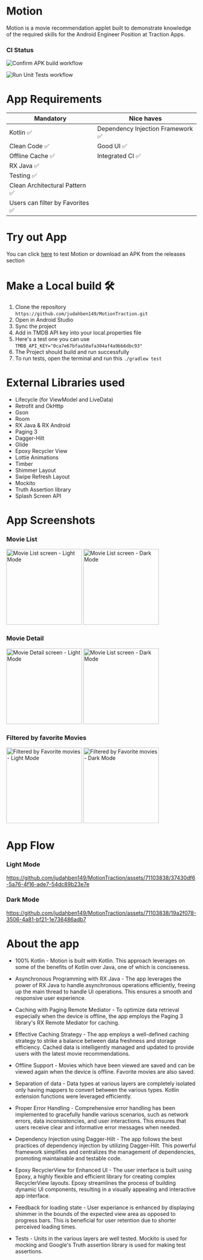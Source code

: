 # Motion
Motion is a movie recommendation applet built to demonstrate knowledge of the required skills for the Android Engineer Position at Traction Apps.
### CI Status
![Confirm APK build workflow](https://github.com/judahben149/MotionTraction/actions/workflows/build_apk_workflow.yml/badge.svg)

![Run Unit Tests workflow](https://github.com/judahben149/MotionTraction/actions/workflows/run_tests.yml/badge.svg)

# App Requirements
| Mandatory | Nice haves |
| --------- | ---------- |
| Kotlin  ✅ | Dependency Injection Framework  ✅ |
| Clean Code ✅ | Good UI ✅ |
| Offline Cache ✅ | Integrated CI ✅ |
| RX Java ✅ | |
| Testing ✅ | |
| Clean Architectural Pattern ✅ | |
| Users can filter by Favorites ✅ | |

# Try out App
You can click [here](https://appetize.io/embed/vhut5chpstywutl3ecdw57awm4?device=pixel7pro&osVersion=13.0&scale=50) to test Motion or download an APK from the releases section

# Make a Local build 🛠️
1. Clone the repository ```https://github.com/judahben149/MotionTraction.git```
2. Open in Android Studio
3. Sync the project
4. Add in TMDB API key into your local.properties file
5. Here's a test one you can use ```TMDB_API_KEY="0ca7e67bfaa50afa304af4a9bb6dbc93"```
6. The Project should build and run successfully
7. To run tests, open the terminal and run this ```./gradlew test```

# External Libraries used
* Lifecycle (for ViewModel and LiveData)
* Retrofit and OkHttp
* Gson
* Room
* RX Java & RX Android
* Paging 3
* Dagger-Hilt
* Glide
* Epoxy Recycler View
* Lottie Animations
* Timber
* Shimmer Layout
* Swipe Refresh Layout
* Mockito
* Truth Assertion library
* Splash Screen API

# App Screenshots

### Movie List
<img src="https://github.com/judahben149/MotionTraction/assets/71103838/adb64538-6117-4d92-8450-077f49a88b45" width="200" alt="Movie List screen - Light Mode">
<img src="https://github.com/judahben149/MotionTraction/assets/71103838/4c654f1b-fbe7-44bf-96f6-666a863e6e47" width="200" alt="Movie List screen - Dark Mode">

### Movie Detail
<img src="https://github.com/judahben149/MotionTraction/assets/71103838/e6fc9a47-36cd-44d0-b180-5996d7bdfd9d" width="200" alt="Movie Detail screen - Light Mode">
<img src="https://github.com/judahben149/MotionTraction/assets/71103838/2a8299b3-9c49-476b-b212-063b8196a6f2" width="200" alt="Movie List screen - Dark Mode">

### Filtered by favorite Movies
<img src="https://github.com/judahben149/MotionTraction/assets/71103838/528ef276-f639-45a8-87d0-7a406f9929b0" width="200" alt="Filtered by Favorite movies - Light Mode">
<img src="https://github.com/judahben149/MotionTraction/assets/71103838/7fc0a677-9392-4e8e-93f9-279c9e03809e" width="200" alt="Filtered by Favorite movies - Dark Mode">


# App Flow

### Light Mode
https://github.com/judahben149/MotionTraction/assets/71103838/37430df6-5a76-4f16-ade7-54dc89b23e7e

### Dark Mode
https://github.com/judahben149/MotionTraction/assets/71103838/19a2f078-3506-4a81-bf21-1e736486adb7


# About the app

* 100% Kotlin - Motion is built with Kotlin. This approach leverages on some of the benefits of Kotlin over Java, one of which is conciseness.
  
* Asynchronous Programming with RX Java - The app leverages the power of RX Java to handle asynchronous operations efficiently, freeing up the main thread to handle UI operations. This ensures a smooth and responsive user experience.

* Caching with Paging Remote Mediator - To optimize data retrieval especially when the device is offline, the app employs the Paging 3 library's RX Remote Mediator for caching.

* Effective Caching Strategy - The app employs a well-defined caching strategy to strike a balance between data freshness and storage efficiency. Cached data is intelligently managed and updated to provide users with the latest movie recommendations.

* Offline Support - Movies which have been viewed are saved and can be viewed again when the device is offline. Favorite movies are also saved.

* Separation of data - Data types at various layers are completely isolated only having mappers to convert between the various types. Kotlin extension functions were leveraged efficiently.

* Proper Error Handling - Comprehensive error handling has been implemented to gracefully handle various scenarios, such as network errors, data inconsistencies, and user interactions. This ensures that users receive clear and informative error messages when needed.

* Dependency Injection using Dagger-Hilt - The app follows the best practices of dependency injection by utilizing Dagger-Hilt. This powerful framework simplifies and centralizes the management of dependencies, promoting maintainable and testable code.

* Epoxy RecyclerView for Enhanced UI - The user interface is built using Epoxy, a highly flexible and efficient library for creating complex RecyclerView layouts. Epoxy streamlines the process of building dynamic UI components, resulting in a visually appealing and interactive app interface.

* Feedback for loading state - User experiance is enhanced by displaying shimmer in the bounds of the expected view area as opposed to progress bars. This is beneficial for user retention due to shorter perceived loading times.

* Tests - Units in the various layers are well tested. Mockito is used for mocking and Google's Truth assertion library is used for making test assertions.










